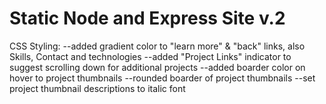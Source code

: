 # Static Node and Express Site v.2
CSS Styling:
  --added gradient color to "learn more" & "back" links, also Skills, Contact and technologies
  --added "Project Links" indicator to suggest scrolling down for additional projects
  --added boarder color on hover to project thumbnails
  --rounded boarder of project thumbnails
  --set project thumbnail descriptions to italic font
